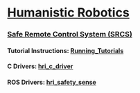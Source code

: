 
<h1><a href="http://humanisticrobotics.com" target="_blank">Humanistic Robotics</a></h1>

<h3><a href="http://humanisticrobotics.com/products/safe-remote-control" target="_blank">Safe Remote Control System (SRCS)</a></h3>


#### Tutorial Instructions: [Running_Tutorials](Running_Tutorials.md)
#### C Drivers: [hri_c_driver](hri_c_driver/README.md)
#### ROS Drivers: [hri_safety_sense](hri_safety_sense/README.md)
